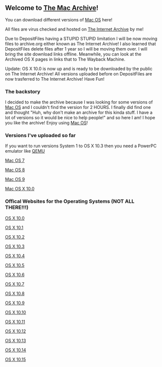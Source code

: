 ## Welcome to [The Mac Archive](https://afellowspeedrunner.github.io/themacarchive.com)!

You can download different versions of [Mac OS](https://en.wikipedia.org/wiki/MacOS) here!

All files are virus checked and hosted on [The Internet Archive](https://archive.org) by me!

Due to DepositFiles having a STUPID STUPID limitation I will be now moving files to archive.org either known as The Internet Archive! I also learned that DepositFiles delete files after 1 year so I will be moving them over. I will bring the site download links offline. Meanwhile, you can look at the Archived OS X pages in links that to The Wayback Machine.

Update: OS X 10.0 is now up and is ready to be downloaded by the public on The Internet Archive! All versions uploaded before on DepositFiles are now trasferred to The Internet Archive! Have Fun!


### The backstory

I decided to make the archive because I was looking for some versions of [Mac OS](https://en.wikipedia.org/wiki/MacOS) and I couldn't find the version for 2 HOURS. I finally did find one and thought "Huh, why don't make an archive for this kinda stuff. I have a lot of versions so it would be nice to help people!" and so here I am! I hope you like the archive! Enjoy using [Mac OS](https://en.wikipedia.org/wiki/MacOS)!

### Versions I've uploaded so far

If you want to run versions System 1 to OS X 10.3 then you need a PowerPC emulator like [QEMU](https://www.qemu.org/)

[Mac OS 7](https://archive.org/details/os-7-install-cd)

[Mac OS 8](https://archive.org/details/os-8-install-cd)

[Mac OS 9](https://archive.org/details/os-9-install-cd)

[Mac OS X 10.0](https://archive.org/details/os-x-10.0-install-cd)

### Offical Websites for the Operating Systems (NOT ALL THERE!!!)

[OS X 10.0](https://web.archive.org/web/20010629214227/http://www.apple.com/macosx/)

[OS X 10.1](https://web.archive.org/web/20011117192235/http://www.apple.com/macosx/)

[OS X 10.2](https://web.archive.org/web/20030401082613/http://www.apple.com/macosx/)

[OS X 10.3](https://web.archive.org/web/20050111015225/http://www.apple.com/macosx/)

[OS X 10.4](https://web.archive.org/web/20060728031552/http://www.apple.com/macosx/)

[OS X 10.5](https://web.archive.org/web/20090528055219/http://www.apple.com/macosx/)

[OS X 10.6](https://web.archive.org/web/20090929063403/http://www.apple.com/macosx/)

[OS X 10.7](https://web.archive.org/web/20120609062701/http://www.apple.com/macosx/)

[OS X 10.8](https://web.archive.org/web/20121231120319/http://www.apple.com/osx/)

[OS X 10.9](https://web.archive.org/web/20141015031940/http://www.apple.com/osx/)

[OS X 10.10](https://web.archive.org/web/20150828025125/http://www.apple.com/osx/)

[OS X 10.11](https://web.archive.org/web/20160902012446/https://www.apple.com/osx/)

[OS X 10.12](https://web.archive.org/web/20170830032643/www.apple.com/macos/sierra/)

[OS X 10.13](https://web.archive.org/web/20180911191128/https://www.apple.com/macos/high-sierra/)

[OS X 10.14](https://web.archive.org/web/20190901002230/https://www.apple.com/macos/mojave/)

[OS X 10.15](https://web.archive.org/web/20201109035708/http://www.apple.com/macos/catalina/)
